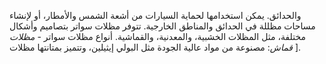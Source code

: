 
والحدائق. يمكن استخدامها لحماية السيارات من أشعة الشمس والأمطار، أو لإنشاء مساحات مظللة في الحدائق والمناطق الخارجية. تتوفر مظلات سواتر بتصاميم وأشكال مختلفة، مثل المظلات الخشبية، والمعدنية، والقماشية.  أنواع مظلات سواتر - *مظلات قماش*: مصنوعة من مواد عالية الجودة مثل البولي إيثيلين، وتتميز بمتانتها  مظلات ].
